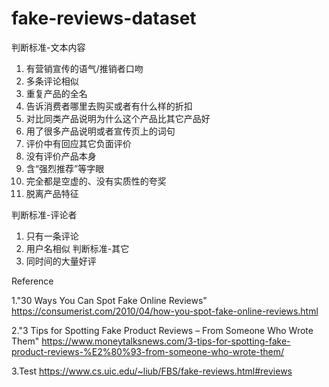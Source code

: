 # fake-reviews-dataset

判断标准-文本内容
1.	有营销宣传的语气/推销者口吻
2.	多条评论相似
3.	重复产品的全名
4.	告诉消费者哪里去购买或者有什么样的折扣
5.	对比同类产品说明为什么这个产品比其它产品好
6.	用了很多产品说明或者宣传页上的词句
7.	评价中有回应其它负面评价
8.	没有评价产品本身
9.	含“强烈推荐”等字眼
10.	完全都是空虚的、没有实质性的夸奖
11.	脱离产品特征

判断标准-评论者
1.  只有一条评论
2.  用户名相似
判断标准-其它
1.  同时间的大量好评


Reference

1."30 Ways You Can Spot Fake Online Reviews"
https://consumerist.com/2010/04/how-you-spot-fake-online-reviews.html

2."3 Tips for Spotting Fake Product Reviews – From Someone Who Wrote Them"
https://www.moneytalksnews.com/3-tips-for-spotting-fake-product-reviews-%E2%80%93-from-someone-who-wrote-them/

3.Test 
https://www.cs.uic.edu/~liub/FBS/fake-reviews.html#reviews
